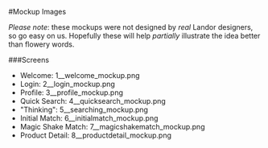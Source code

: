 #Mockup Images

*Please note*: these mockups were not designed by _real_ Landor designers, so go easy on us. Hopefully these will help _partially_ illustrate the idea better than flowery words.

###Screens

* Welcome: 1\_\_welcome\_mockup.png
* Login: 2\_\_login\_mockup.png
* Profile: 3\_\_profile\_mockup.png
* Quick Search: 4\_\_quicksearch\_mockup.png
* "Thinking": 5\_\_searching\_mockup.png
* Initial Match: 6\_\_initialmatch\_mockup.png
* Magic Shake Match: 7\_\_magicshakematch\_mockup.png
* Product Detail: 8\_\_productdetail\_mockup.png

